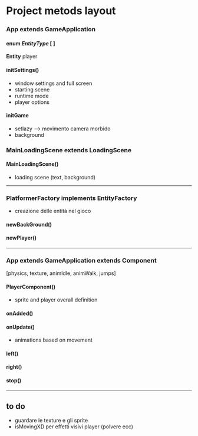 # Project metods layout

### App extends GameApplication

#### enum *EntityType* [ ]
**Entity** player

#### initSettings()
* window settings and full screen
* starting scene
* runtime mode
* player options

#### initGame
* setlazy --> movimento camera morbido
* background



### MainLoadingScene extends LoadingScene

#### MainLoadingScene()
* loading scene (text, background)

---

### PlatformerFactory implements EntityFactory
* creazione delle entità nel gioco
#### newBackGround()

#### newPlayer()

---

### App extends GameApplication extends Component
[physics, texture, animIdle, animWalk, jumps]

#### PlayerComponent()
* sprite and player overall definition

#### onAdded()

#### onUpdate()
* animations based on movement

#### left()

#### right()

#### stop()

---

## to do
* guardare le texture e gli sprite
* isMovingX() per effetti visivi player (polvere ecc)